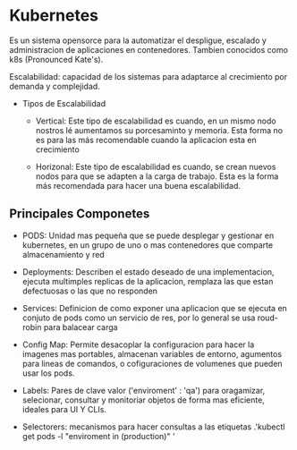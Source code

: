# Kubernetes 

Es un sistema opensorce para la automatizar el despligue, escalado y administracion de aplicaciones en contenedores. Tambien conocidos como  k8s (Pronounced Kate's).

Escalabilidad: capacidad de los sistemas para adaptarce al crecimiento por demanda y complejidad. 

- Tipos de Escalabilidad 
  -  Vertical:
      Este tipo de escalabilidad es cuando, en un mismo nodo nostros lé aumentamos su porcesaminto y  memoria. Esta forma no es para las más recomendable cuando la aplicacion esta en crecimiento

  -  Horizonal:
     Este tipo de escalabilidad es cuando, se crean nuevos nodos para que se adapten a la carga de trabajo. Esta es la forma más recomendada para hacer una buena escalabilidad.

  
## Principales Componetes 

 - PODS: Unidad mas pequeña que se puede desplegar y gestionar en kubernetes, en un grupo de uno o mas contenedores que comparte almacenamiento y red

 - Deployments: Describen el estado deseado  de una implementacion, ejecuta multimples replicas de la aplicacion,
 remplaza las que estan defectuosas o las que no responden 

 - Services: Definicion de como exponer una aplicacion que se ejecuta en conjuto de pods como un servicio de res, por lo general se usa roud-robin para balacear carga

 - Config Map: Permite desacoplar la configuracion para hacer la imagenes mas portables, almacenan variables de entorno, agumentos para lineas de comandos, o cofiguraciones de volumenes que pueden usar los pods.

- Labels: Pares de clave valor ('enviroment' : 'qa') para oragamizar, selecionar, consultar y monitoriar objetos de forma mas eficiente, ideales para UI Y CLIs.

- Selectorers: mecanismos para hacer consultas a las etiquetas .'kubectl get pods -l "enviroment in (production)" '